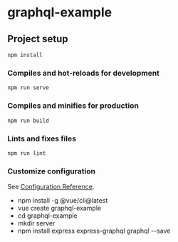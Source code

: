 # graphql-example

## Project setup
```
npm install
```

### Compiles and hot-reloads for development
```
npm run serve
```

### Compiles and minifies for production
```
npm run build
```

### Lints and fixes files
```
npm run lint
```

### Customize configuration
See [Configuration Reference](https://cli.vuejs.org/config/).

- npm install -g @vue/cli@latest
- vue create graphql-example
- cd graphql-example
- mkdir server
- npm install express express-graphql graphql --save

